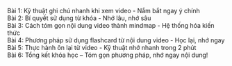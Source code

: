 Bài 1: Kỹ thuật ghi chú nhanh khi xem video - Nắm bắt ngay ý chính  
Bài 2: Bí quyết sử dụng từ khóa - Nhớ lâu, nhớ sâu  
Bài 3: Cách tóm gọn nội dung video thành mindmap - Hệ thống hóa kiến thức  
Bài 4: Phương pháp sử dụng flashcard từ nội dung video - Học lại, nhớ ngay  
Bài 5: Thực hành ôn lại từ video - Kỹ thuật nhớ nhanh trong 2 phút  
Bài 6: Tổng kết khóa học – Tóm gọn phương pháp, nhớ ngay nội dung!